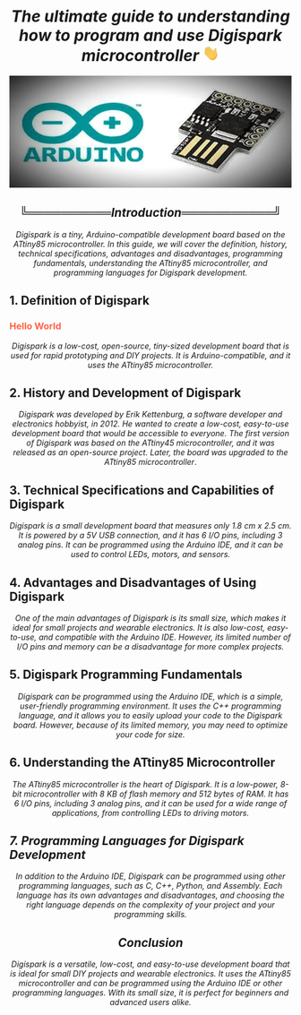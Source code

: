 <h1><div align="center"><i>The ultimate guide to understanding how to program and use Digispark microcontroller <img src="./fn/hello.webp" width="30"></i></div></h1>

<div align="center">          
<img src="fn/thumbnail.webp" alt="coding" width="1000px" height="200px" /></div>


<h2><div align="center"><i>╚══════════Introduction═══════════╝</i></div></h2>
<em><div align="center"> Digispark is a tiny, Arduino-compatible development board based on the ATtiny85 microcontroller. In this guide, we will cover the definition, history, technical specifications, advantages and disadvantages, programming fundamentals, understanding the ATtiny85 microcontroller, and programming languages for Digispark development.</em></div>

<h2>1. Definition of Digispark</h2> <h3 style="color:Tomato;">Hello World</h3>
<em><div align="center"> Digispark is a low-cost, open-source, tiny-sized development board that is used for rapid prototyping and DIY projects. It is Arduino-compatible, and it uses the ATtiny85 microcontroller.</em></div>

<h2>2. History and Development of Digispark</h2>
<em><div align="center"> Digispark was developed by Erik Kettenburg, a software developer and electronics hobbyist, in 2012. He wanted to create a low-cost, easy-to-use development board that would be accessible to everyone. The first version of Digispark was based on the ATtiny45 microcontroller, and it was released as an open-source project. Later, the board was upgraded to the ATtiny85 microcontroller</em>.</div>

<h2>3. Technical Specifications and Capabilities of Digispark</h2>
<em><div align="center"> Digispark is a small development board that measures only 1.8 cm x 2.5 cm. It is powered by a 5V USB connection, and it has 6 I/O pins, including 3 analog pins. It can be programmed using the Arduino IDE, and it can be used to control LEDs, motors, and sensors.</em></div>

<h2>4. Advantages and Disadvantages of Using Digispark</h2>
<em><div align="center"> One of the main advantages of Digispark is its small size, which makes it ideal for small projects and wearable electronics. It is also low-cost, easy-to-use, and compatible with the Arduino IDE. However, its limited number of I/O pins and memory can be a disadvantage for more complex projects.</em></div>

<h2>5. Digispark Programming Fundamentals</h2>
<em><div align="center"> Digispark can be programmed using the Arduino IDE, which is a simple, user-friendly programming environment. It uses the C++ programming language, and it allows you to easily upload your code to the Digispark board. However, because of its limited memory, you may need to optimize your code for size.</em></div>

<h2>6. Understanding the ATtiny85 Microcontroller</h2>
<em><div align="center"> The ATtiny85 microcontroller is the heart of Digispark. It is a low-power, 8-bit microcontroller with 8 KB of flash memory and 512 bytes of RAM. It has 6 I/O pins, including 3 analog pins, and it can be used for a wide range of applications, from controlling LEDs to driving motors.</div></eme>

<h2>7. Programming Languages for Digispark Development</h2>
<em><div align="center"> In addition to the Arduino IDE, Digispark can be programmed using other programming languages, such as C, C++, Python, and Assembly. Each language has its own advantages and disadvantages, and choosing the right language depends on the complexity of your project and your programming skills.</div></em>

<h2><div align="center"><i>Conclusion</i></div></h2>
<em><div align="center"> Digispark is a versatile, low-cost, and easy-to-use development board that is ideal for small DIY projects and wearable electronics. It uses the ATtiny85 microcontroller and can be programmed using the Arduino IDE or other programming languages. With its small size, it is perfect for beginners and advanced users alike.</div></em>

